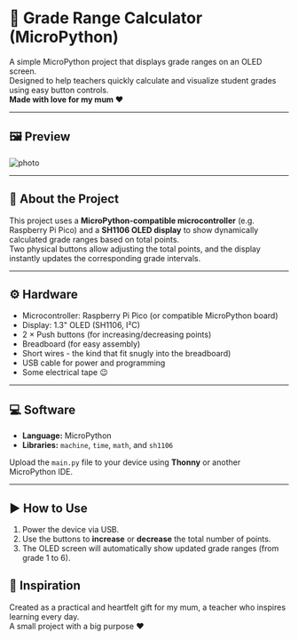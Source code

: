 # 📘 Grade Range Calculator (MicroPython)

A simple MicroPython project that displays grade ranges on an OLED screen.  
Designed to help teachers quickly calculate and visualize student grades using easy button controls.  
**Made with love for my mum ❤️**

---

## 🖼️ Preview

![photo](https://github.com/user-attachments/assets/3ae90c04-0ed2-44e8-a50e-31e62a99ee7f)

---

## 🧠 About the Project

This project uses a **MicroPython-compatible microcontroller** (e.g. Raspberry Pi Pico) and a **SH1106 OLED display** to show dynamically calculated grade ranges based on total points.  
Two physical buttons allow adjusting the total points, and the display instantly updates the corresponding grade intervals.

---

## ⚙️ Hardware

- Microcontroller: Raspberry Pi Pico (or compatible MicroPython board)
- Display: 1.3" OLED (SH1106, I²C)
- 2 × Push buttons (for increasing/decreasing points)
- Breadboard (for easy assembly)
- Short wires - the kind that fit snugly into the breadboard)
- USB cable for power and programming
- Some electrical tape 😉

---

## 💻 Software

- **Language:** MicroPython  
- **Libraries:** `machine`, `time`, `math`, and `sh1106`  

Upload the `main.py` file to your device using **Thonny** or another MicroPython IDE.

---

## ▶️ How to Use

1. Power the device via USB.  
2. Use the buttons to **increase** or **decrease** the total number of points.  
3. The OLED screen will automatically show updated grade ranges (from grade 1 to 6).  

## 💬 Inspiration

Created as a practical and heartfelt gift for my mum, a teacher who inspires learning every day.  
A small project with a big purpose ❤️
